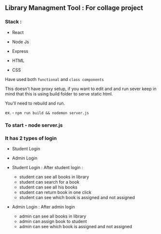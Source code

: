 ## Library Managment Tool : For collage project

### Stack :

* React
* Node Js
* Express

* HTML
* CSS

Have used both `functional` and `class components`

This doesn't have proxy setup, if you want to edit and and run sever keep in mind that this is using build folder to serve static html.

You'll need to rebuild and run.

ex. - `npm run build && nodemon server.js`

### To start - node server.js

### It has 2 types of login

* Student Login
* Admin Login

* Student Login :
  After student login :

  * student can see all books in library
  * student can search for a book
  * student can see all his books
  * student can return book in one click
  * student can see which book is assigned and not assigned

* Admin Login :
  After admin login
  * admin can see all books in library
  * admin can assign book to student
  * admin can see which book is assigned and not assigned
